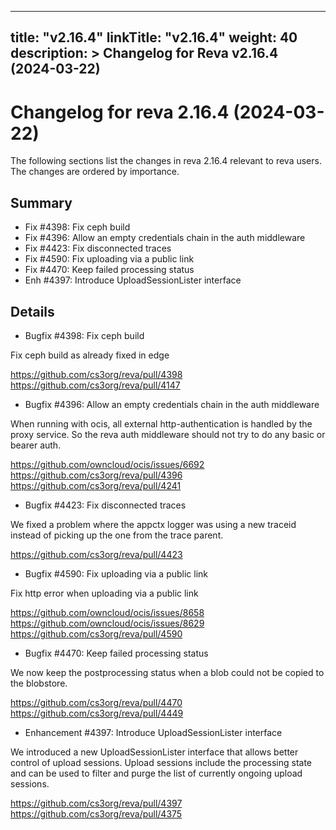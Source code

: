 
---
title: "v2.16.4"
linkTitle: "v2.16.4"
weight: 40
description: >
  Changelog for Reva v2.16.4 (2024-03-22)
---

Changelog for reva 2.16.4 (2024-03-22)
=======================================

The following sections list the changes in reva 2.16.4 relevant to
reva users. The changes are ordered by importance.

Summary
-------

*   Fix #4398: Fix ceph build
*   Fix #4396: Allow an empty credentials chain in the auth middleware
*   Fix #4423: Fix disconnected traces
*   Fix #4590: Fix uploading via a public link
*   Fix #4470: Keep failed processing status
*   Enh #4397: Introduce UploadSessionLister interface

Details
-------

*   Bugfix #4398: Fix ceph build

   Fix ceph build as already fixed in edge

   https://github.com/cs3org/reva/pull/4398
   https://github.com/cs3org/reva/pull/4147

*   Bugfix #4396: Allow an empty credentials chain in the auth middleware

   When running with ocis, all external http-authentication is handled by the proxy service. So
   the reva auth middleware should not try to do any basic or bearer auth.

   https://github.com/owncloud/ocis/issues/6692
   https://github.com/cs3org/reva/pull/4396
   https://github.com/cs3org/reva/pull/4241

*   Bugfix #4423: Fix disconnected traces

   We fixed a problem where the appctx logger was using a new traceid instead of picking up the one
   from the trace parent.

   https://github.com/cs3org/reva/pull/4423

*   Bugfix #4590: Fix uploading via a public link

   Fix http error when uploading via a public link

   https://github.com/owncloud/ocis/issues/8658
   https://github.com/owncloud/ocis/issues/8629
   https://github.com/cs3org/reva/pull/4590

*   Bugfix #4470: Keep failed processing status

   We now keep the postprocessing status when a blob could not be copied to the blobstore.

   https://github.com/cs3org/reva/pull/4470
   https://github.com/cs3org/reva/pull/4449

*   Enhancement #4397: Introduce UploadSessionLister interface

   We introduced a new UploadSessionLister interface that allows better control of upload
   sessions. Upload sessions include the processing state and can be used to filter and purge the
   list of currently ongoing upload sessions.

   https://github.com/cs3org/reva/pull/4397
   https://github.com/cs3org/reva/pull/4375

